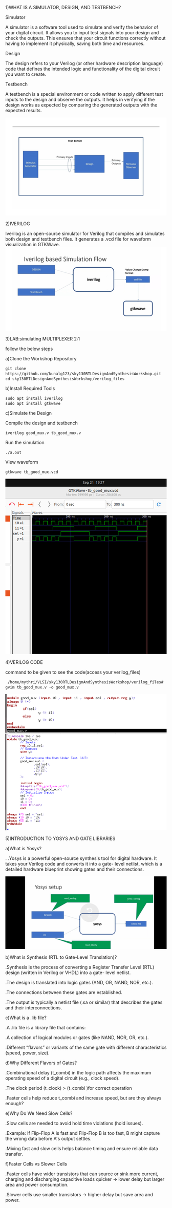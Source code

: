 1)WHAT IS A SIMULATOR, DESIGN, AND TESTBENCH?

 Simulator

 A simulator is a software tool used to simulate and verify the behavior of your digital circuit. It allows you to input test    signals into your design and check the outputs. This ensures that your circuit functions correctly without having to implement  it physically, saving both time and resources.

 Design

 The design refers to your Verilog (or other hardware description language) code that defines the intended logic and             functionality of the digital circuit you want to create.

 Testbench

 A testbench is a special environment or code written to apply different test inputs to the design and observe the outputs. It   helps in verifying if the design works as expected by comparing the generated outputs with the expected results.

![image alt](https://github.com/mythribijwar/RISC-V-chip-tapeout/blob/194c2e54db9721c223e69d47952dabd7f608f9bd/week1/day1/pictures/testbench_pic.jpg)

2)IVERILOG

Iverilog is an open-source simulator for Verilog that compiles and simulates both design and testbench files. It generates a .vcd file for waveform visualization in GTKWave.
![image alt](https://github.com/mythribijwar/RISC-V-chip-tapeout/blob/194c2e54db9721c223e69d47952dabd7f608f9bd/week1/day1/pictures/iverilog_based_simulationflow.jpg)

3)LAB:simulating MULTIPLEXER 2:1

 follow the below steps
 
 a)Clone the Workshop Repository
 
    git clone https://github.com/kunalg123/sky130RTLDesignAndSynthesisWorkshop.git
    cd sky130RTLDesignAndSynthesisWorkshop/verilog_files
    
 b)Install Required Tools
 
    sudo apt install iverilog
    sudo apt install gtkwave
    
 c)Simulate the Design
 
   Compile the design and testbench

    iverilog good_mux.v tb_good_mux.v
   Run the simulation

    ./a.out
   View  waveform

    gtkwave tb_good_mux.vcd
    
   ![image alt](https://github.com/mythribijwar/RISC-V-chip-tapeout/blob/59762b3502b1246e29eebdc12ecb40e98543177a/week1/day1/pictures/tb_output.png)
   
4)VERILOG CODE

  command to be given to see the code(access your verilog_files)
  
     /home/mythri/VLSI/sky130RTLDesignAndSynthesisWorkshop/verilog_files# gvim tb_good_mux.v -o good_mux.v
     
   ![image alt](https://github.com/mythribijwar/RISC-V-chip-tapeout/blob/936638c86cd1a12cf1a3b646993b8d0c7b38c1ac/week1/day1/pictures/2_1%20mux%20code.png)
   ![image alt](https://github.com/mythribijwar/RISC-V-chip-tapeout/blob/936638c86cd1a12cf1a3b646993b8d0c7b38c1ac/week1/day1/pictures/2_1%20mux%20tb%20code.png)
   
5)INTRODUCTION TO YOSYS AND GATE LIBRARIES

  a)What is Yosys?

   . .Yosys is a powerful open-source synthesis tool for digital hardware. It takes your Verilog code and converts it into a       gate- level netlist, which is a detailed hardware blueprint showing gates and their connections.

  ![image alt]( https://github.com/mythribijwar/RISC-V-chip-tapeout/blob/d394bf9fb1d3f010ddffae0df3749d17d8c7abc1/week1/day1/pictures/yosys_setup.jpg)

  b)What is Synthesis (RTL to Gate-Level Translation)?

   .Synthesis is the process of converting a Register Transfer Level (RTL) design (written in Verilog or VHDL) into a gate-      level netlist.

   .The design is translated into logic gates (AND, OR, NAND, NOR, etc.).

   .The connections between these gates are established.

   .The output is typically a netlist file (.sa or similar) that describes the gates and their interconnections.

  c)What is a .lib file?

   .A .lib file is a library file that contains:

   .A collection of logical modules or gates (like NAND, NOR, OR, etc.).

   .Different “flavors” or variants of the same gate with different characteristics (speed, power, size).

  d)Why Different Flavors of Gates?

   .Combinational delay (t_combi) in the logic path affects the maximum operating speed of a digital circuit (e.g., clock        speed).

   .The clock period (t_clock) > (t_combi )for correct operation
   
   .Faster cells help reduce t_combi and increase speed, but are they always enough?

  e)Why Do We Need Slow Cells?

   .Slow cells are needed to avoid hold time violations (hold issues).

   .Example: If Flip-Flop A is fast and Flip-Flop B is too fast, B might capture the wrong data before A's output settles.

   .Mixing fast and slow cells helps balance timing and ensure reliable data transfer.

 f)Faster Cells vs Slower Cells

  .Faster cells have wider transistors that can source or sink more current, charging and discharging capacitive loads          quicker → lower delay but larger area and power consumption.

  .Slower cells use smaller transistors → higher delay but save area and power.
